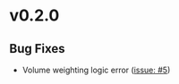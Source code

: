 # v0.2.0
## Bug Fixes
- Volume weighting logic error ([issue: #5](https://github.com/kerrigoon/bader-rs/issues/5))
